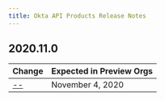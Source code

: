 ```yaml
---
title: Okta API Products Release Notes
---
```


## 2020.11.0

| Change                                                                                              | Expected in Preview Orgs |
|-----------------------------------------------------------------------------------------------------|--------------------------|
| [--](#--) | November 4, 2020         |
